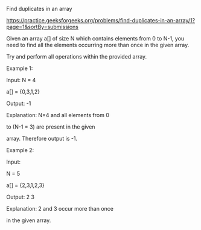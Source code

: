 Find duplicates in an array

https://practice.geeksforgeeks.org/problems/find-duplicates-in-an-array/1?page=1&sortBy=submissions

Given an array a[] of size N which contains elements from 0 to N-1, you need to find all the elements occurring more than once in the given array.


Try and perform all operations within the provided array.


Example 1:

Input:
N = 4

a[] = {0,3,1,2}


Output: -1

Explanation: N=4 and all elements from 0

to (N-1 = 3) are present in the given

array. Therefore output is -1.

Example 2:

Input:

N = 5

a[] = {2,3,1,2,3}

Output: 2 3 

Explanation: 2 and 3 occur more than once

in the given array.
